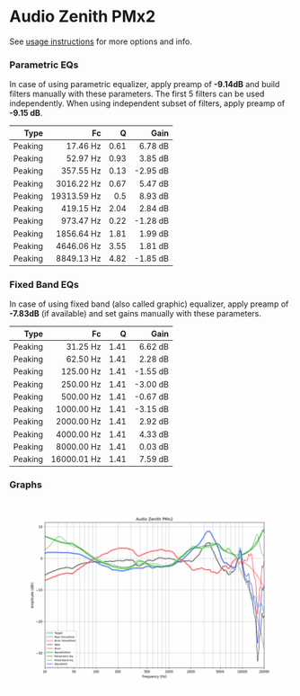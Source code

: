 # Audio Zenith PMx2
See [usage instructions](https://github.com/jaakkopasanen/AutoEq#usage) for more options and info.

### Parametric EQs
In case of using parametric equalizer, apply preamp of **-9.14dB** and build filters manually
with these parameters. The first 5 filters can be used independently.
When using independent subset of filters, apply preamp of **-9.15 dB**.

| Type    | Fc          |    Q | Gain     |
|--------:|------------:|-----:|---------:|
| Peaking | 17.46 Hz    | 0.61 | 6.78 dB  |
| Peaking | 52.97 Hz    | 0.93 | 3.85 dB  |
| Peaking | 357.55 Hz   | 0.13 | -2.95 dB |
| Peaking | 3016.22 Hz  | 0.67 | 5.47 dB  |
| Peaking | 19313.59 Hz | 0.5  | 8.93 dB  |
| Peaking | 419.15 Hz   | 2.04 | 2.84 dB  |
| Peaking | 973.47 Hz   | 0.22 | -1.28 dB |
| Peaking | 1856.64 Hz  | 1.81 | 1.99 dB  |
| Peaking | 4646.06 Hz  | 3.55 | 1.81 dB  |
| Peaking | 8849.13 Hz  | 4.82 | -1.85 dB |

### Fixed Band EQs
In case of using fixed band (also called graphic) equalizer, apply preamp of **-7.83dB**
(if available) and set gains manually with these parameters.

| Type    | Fc          |    Q | Gain     |
|--------:|------------:|-----:|---------:|
| Peaking | 31.25 Hz    | 1.41 | 6.62 dB  |
| Peaking | 62.50 Hz    | 1.41 | 2.28 dB  |
| Peaking | 125.00 Hz   | 1.41 | -1.55 dB |
| Peaking | 250.00 Hz   | 1.41 | -3.00 dB |
| Peaking | 500.00 Hz   | 1.41 | -0.67 dB |
| Peaking | 1000.00 Hz  | 1.41 | -3.15 dB |
| Peaking | 2000.00 Hz  | 1.41 | 2.92 dB  |
| Peaking | 4000.00 Hz  | 1.41 | 4.33 dB  |
| Peaking | 8000.00 Hz  | 1.41 | 0.03 dB  |
| Peaking | 16000.01 Hz | 1.41 | 7.59 dB  |

### Graphs
![](./Audio%20Zenith%20PMx2.png)